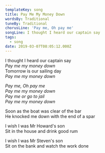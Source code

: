 ```yaml
---
templateKey: song
title: Pay Me My Money Down
wordsBy: Traditional
tuneBy: Traditional
chorusLine: 'Pay me, Oh pay me'
songLine: I thought I heard our captain say
tags:
  - song
date: 2019-03-07T08:05:12.000Z
---
```

I thought I heard our captain say\
_Pay me my money down_\
Tomorrow is our sailing day\
_Pay me my money down_

_Pay me, Oh pay me_\
_Pay me my money down_\
_Pay me or go to jail_\
_Pay me my money down_

Soon as the boat was clear of the bar\
He knocked me down with the end of a spar

I wish I was Mr Howard's son\
Sit in the house and drink good rum

I wish I was Mr Steven's son\
Sit on the bank and watch the work done
